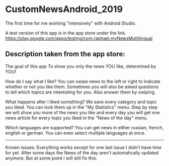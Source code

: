 # CustomNewsAndroid_2019

The first time for me working "intensively" with Android Studio.

A test version of this app is in the app store under the link.
https://play.google.com/apps/testing/com.raphael.myNewsMultilingual

Description taken from the app store:
------------------------------------------------------------------------------------------------
The goal of this app
To show you only the news YOU like, determined by YOU!

How do I say what I like?
You can swipe news to the left or right to indicate whether or not you like them.
Sometimes you will also be asked questions to tell which topics are interesting for you.
Also answer them by swiping.

What happens after I liked something?
We save every category and topic you liked.
You can look them up in the "My Statistics" menu.
Step by step we will show you more of the news you like and every day you will get 
one news article for every topic you liked in the "News of the day" menu.

Which languages are supported?
You can get news in either russian, french, english or german.
You can even select multiple languages at once.

------------------------------------------------------------------------------------------------

Known issues:
Everything works except for one last issue I didn't have time for yet.
After some days the News of the day aren't automatically updated anymore.
But at some point i will still fix this.
